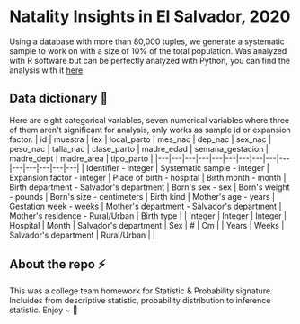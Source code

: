 # Natality Insights in El Salvador, 2020

Using a database with more than 80,000 tuples, we generate a systematic sample to work on with a size of 10% of the total population. Was analyzed with R software but can be perfectly analyzed with Python, you can find the analysis with it [here](https://gitlab.com/StanDoge_/natality-insights-2020)

## Data dictionary 📃
Here are eight categorical variables, seven numerical variables where three of them aren't significant for analysis, only works as sample id or expansion factor. 
| id | muestra | fex | local_parto | mes_nac | dep_nac | sex_nac | peso_nac | talla_nac | clase_parto | madre_edad | semana_gestacion | madre_dept | madre_area | tipo_parto |
|---|---|---|---|---|---|---|---|---|---|---|---|---|---|---|
| Identifier - integer | Systematic sample - integer | Expansion factor - integer | Place of birth - hospital | Birth month - month | Birth department - Salvador's department | Born's sex - sex | Born's weight - pounds | Born's size - centimeters | Birth kind  | Mother's age - years | Gestation week - weeks | Mother's department - Salvador's department | Mother's residence - Rural/Urban | Birth type |
| Integer | Integer | Integer | Hospital | Month | Salvador's department | Sex | # | Cm | | Years | Weeks | Salvador's department | Rural/Urban | | 

## About the repo ⚡
This was a college team homework for Statistic & Probability signature. Incluides from descriptive statistic, probability distribution to inference statistic.
Enjoy ~ 🎍
